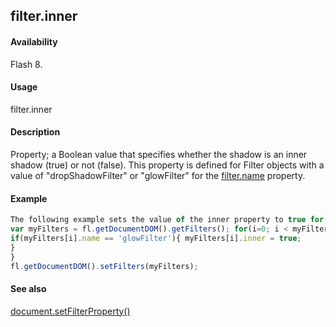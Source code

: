 ## filter.inner

#### Availability

Flash 8.

#### Usage

filter.inner

#### Description

Property; a Boolean value that specifies whether the shadow is an inner shadow (true) or not (false). This property is defined for Filter objects with a value of "dropShadowFilter" or "glowFilter" for the [filter.name](../Filter_object/filter13.md) property.

#### Example

```javascript
The following example sets the value of the inner property to true for the Glow filters on the selected object(s):
var myFilters = fl.getDocumentDOM().getFilters(); for(i=0; i < myFilters.length; i++){
if(myFilters[i].name == 'glowFilter'){ myFilters[i].inner = true;
}
}
fl.getDocumentDOM().setFilters(myFilters);

```
#### See also

[document.setFilterProperty()](../Document_object/docum520.md)
